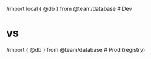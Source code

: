 /import local { @db } from @team/database  # Dev
# vs
/import { @db } from @team/database        # Prod (registry)